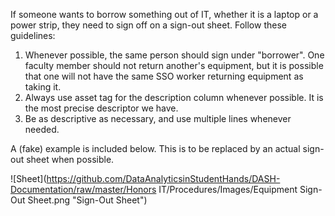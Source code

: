If someone wants to borrow something out of IT, whether it is a laptop or a power strip, they need to sign off on a sign-out sheet. Follow these guidelines:

1. Whenever possible, the same person should sign under "borrower". One faculty member should not return another's equipment, but it is possible that one will not have the same SSO worker returning equipment as taking it.
2. Always use asset tag for the description column whenever possible. It is the most precise descriptor we have.
3. Be as descriptive as necessary, and use multiple lines whenever needed.

A (fake) example is included below. This is to be replaced by an actual sign-out sheet when possible.

![Sheet](https://github.com/DataAnalyticsinStudentHands/DASH-Documentation/raw/master/Honors IT/Procedures/Images/Equipment Sign-Out Sheet.png "Sign-Out Sheet")

